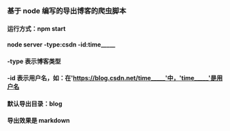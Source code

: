 <!--
 * @Author: Hunter
 * @Date: 2021-12-08 15:08:03
 * @LastEditTime: 2021-12-09 22:46:48
 * @LastEditors: Hunter
 * @Description:
 * @FilePath: \undefinedd:\Code\myCode\CSDN_Blog_Backup\readme.md
 * 可以输入预定的版权声明、个性签名、空行等
-->

### 基于 node 编写的导出博客的爬虫脚本

#### 运行方式：npm start

#### node server -type:csdn -id:time_____

#### -type 表示博客类型

#### -id 表示用户名，如：在'https://blog.csdn.net/time_____'中，'time_____'是用户名

#### 默认导出目录：blog

#### 导出效果是 markdown
